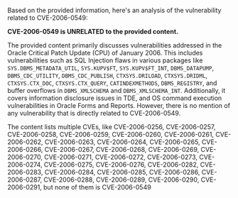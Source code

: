 Based on the provided information, here's an analysis of the vulnerability related to CVE-2006-0549:

**CVE-2006-0549 is UNRELATED to the provided content.**

The provided content primarily discusses vulnerabilities addressed in the Oracle Critical Patch Update (CPU) of January 2006. This includes vulnerabilities such as SQL Injection flaws in various packages like `SYS.DBMS_METADATA_UTIL`, `SYS.KUPV$FT`, `SYS.KUPV$FT_INT`, `DBMS_DATAPUMP`, `DBMS_CDC_UTILITY`, `DBMS_CDC_PUBLISH`, `CTXSYS.DRILOAD`, `CTXSYS.DRIDML`, `CTXSYS.CTX_DOC`, `CTXSYS.CTX_QUERY`, `CATINDEXMETHODS`, `DBMS_REGISTRY`, and buffer overflows in `DBMS_XMLSCHEMA` and `DBMS_XMLSCHEMA_INT`. Additionally, it covers information disclosure issues in TDE, and OS command execution vulnerabilities in Oracle Forms and Reports. However, there is no mention of any vulnerability that is directly related to CVE-2006-0549.

The content lists multiple CVEs, like CVE-2006-0256, CVE-2006-0257, CVE-2006-0258, CVE-2006-0259, CVE-2006-0260, CVE-2006-0261, CVE-2006-0262, CVE-2006-0263, CVE-2006-0264, CVE-2006-0265, CVE-2006-0266, CVE-2006-0267, CVE-2006-0268, CVE-2006-0269, CVE-2006-0270, CVE-2006-0271, CVE-2006-0272, CVE-2006-0273, CVE-2006-0274, CVE-2006-0275, CVE-2006-0276, CVE-2006-0282, CVE-2006-0283, CVE-2006-0284, CVE-2006-0285, CVE-2006-0286, CVE-2006-0287, CVE-2006-0288, CVE-2006-0289, CVE-2006-0290, CVE-2006-0291, but none of them is CVE-2006-0549